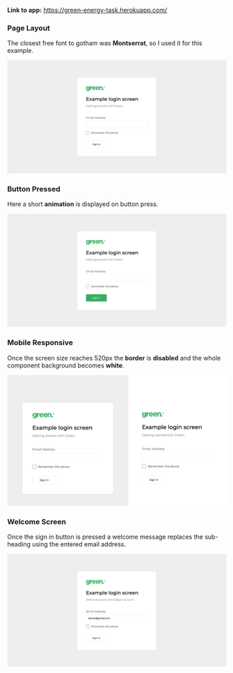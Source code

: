 **Link to app:** https://green-energy-task.herokuapp.com/

### Page Layout

The closest free font to gotham was **Montserrat**, so I used it for this example.

![standard-layout](./src/images/documentation/standard.png)

### Button Pressed

Here a short **animation** is displayed on button press.

![button-pressed](./src/images/documentation/button.png)

### Mobile Responsive

Once the screen size reaches 520px the **border** is **disabled** and the whole component background becomes **white**.

![responsive-prev-post](./src/images/documentation/responsive-prev-post.png)

### Welcome Screen

Once the sign in button is pressed a welcome message replaces the sub-heading using the entered email address.

![welcome-screen](./src/images/documentation/welcome-screen.png)